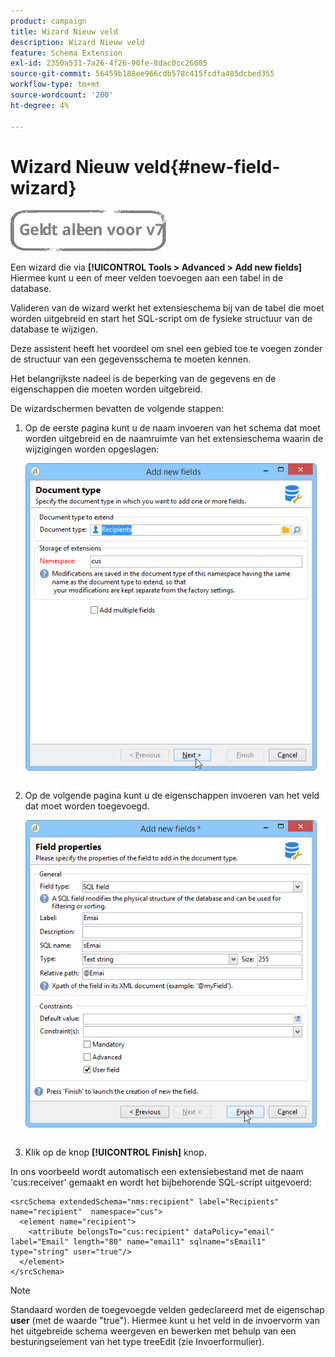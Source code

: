 ```yaml
---
product: campaign
title: Wizard Nieuw veld
description: Wizard Nieuw veld
feature: Schema Extension
exl-id: 2350a531-7a26-4f26-90fe-8dac0cc26605
source-git-commit: 56459b188ee966cdb578c415fcdfa485dcbed355
workflow-type: tm+mt
source-wordcount: '200'
ht-degree: 4%

---
```


# Wizard Nieuw veld{#new-field-wizard}

![](../../assets/v7-only.svg)

Een wizard die via **[!UICONTROL Tools > Advanced > Add new fields]** Hiermee kunt u een of meer velden toevoegen aan een tabel in de database.

Valideren van de wizard werkt het extensieschema bij van de tabel die moet worden uitgebreid en start het SQL-script om de fysieke structuur van de database te wijzigen.

Deze assistent heeft het voordeel om snel een gebied toe te voegen zonder de structuur van een gegevensschema te moeten kennen.

Het belangrijkste nadeel is de beperking van de gegevens en de eigenschappen die moeten worden uitgebreid.

De wizardschermen bevatten de volgende stappen:

1. Op de eerste pagina kunt u de naam invoeren van het schema dat moet worden uitgebreid en de naamruimte van het extensieschema waarin de wijzigingen worden opgeslagen:

   ![](assets/d_ncs_integration_schema_addfield.png)

1. Op de volgende pagina kunt u de eigenschappen invoeren van het veld dat moet worden toegevoegd.

   ![](assets/d_ncs_integration_schema_addfield2.png)

1. Klik op de knop **[!UICONTROL Finish]** knop.

In ons voorbeeld wordt automatisch een extensiebestand met de naam &#39;cus:receiver&#39; gemaakt en wordt het bijbehorende SQL-script uitgevoerd:

```
<srcSchema extendedSchema="nms:recipient" label="Recipients" name="recipient"  namespace="cus">  
  <element name="recipient">    
    <attribute belongsTo="cus:recipient" dataPolicy="email" label="Email" length="80" name="email1" sqlname="sEmail1" type="string" user="true"/>  
  </element>
</srcSchema>
```

>[!NOTE]
>
>Standaard worden de toegevoegde velden gedeclareerd met de eigenschap **user** (met de waarde &quot;true&quot;). Hiermee kunt u het veld in de invoervorm van het uitgebreide schema weergeven en bewerken met behulp van een besturingselement van het type treeEdit (zie Invoerformulier).
